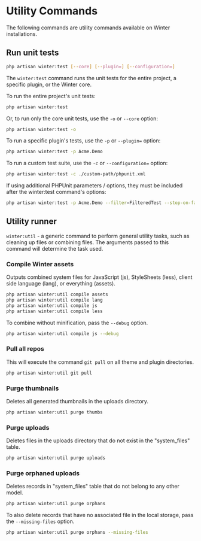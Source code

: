 # Utility Commands

The following commands are utility commands available on Winter installations.

## Run unit tests

```bash
php artisan winter:test [--core] [--plugin=] [--configuration=]
```

The `winter:test` command runs the unit tests for the entire project, a specific plugin, or the Winter core.

To run the entire project's unit tests:

```bash
php artisan winter:test
```

Or, to run only the core unit tests, use the `-o` or `--core` option:

```bash
php artisan winter:test -o
```

To run a specific plugin's tests, use the `-p` or `--plugin=` option:

```bash
php artisan winter:test -p Acme.Demo
```

To run a custom test suite, use the `-c` or `--configuration=` option:

```bash
php artisan winter:test -c ./custom-path/phpunit.xml
```

If using additional PHPUnit parameters / options, they must be included after the winter:test command's options:

```bash
php artisan winter:test -p Acme.Demo --filter=FilteredTest --stop-on-failure
```

## Utility runner

`winter:util` - a generic command to perform general utility tasks, such as cleaning up files or combining files. The arguments passed to this command will determine the task used.

### Compile Winter assets

Outputs combined system files for JavaScript (js), StyleSheets (less), client side language (lang), or everything (assets).

```bash
php artisan winter:util compile assets
php artisan winter:util compile lang
php artisan winter:util compile js
php artisan winter:util compile less
```

To combine without minification, pass the `--debug` option.

```bash
php artisan winter:util compile js --debug
```

### Pull all repos

This will execute the command `git pull` on all theme and plugin directories.

```bash
php artisan winter:util git pull
```

### Purge thumbnails

Deletes all generated thumbnails in the uploads directory.

```bash
php artisan winter:util purge thumbs
```

### Purge uploads

Deletes files in the uploads directory that do not exist in the "system_files" table.

```bash
php artisan winter:util purge uploads
```

### Purge orphaned uploads

Deletes records in "system_files" table that do not belong to any other model.

```bash
php artisan winter:util purge orphans
```

To also delete records that have no associated file in the local storage, pass the `--missing-files` option.

```bash
php artisan winter:util purge orphans --missing-files
```

